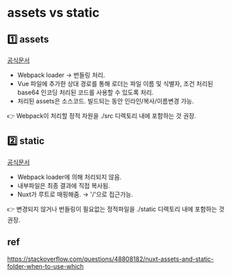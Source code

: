 # assets vs static
## :one: assets
[공식문서](https://nuxtjs.org/docs/directory-structure/assets/)
- Webpack loader → 번들링 처리.
- Vue 파일에 추가한 상대 경로를 통해 로더는 파일 이름 및 식별자, 조건 처리된 base64 인코딩 처리된 코드를 사용할 수 있도록 처리.
- 처리된 assets은 소스코드. 빌드되는 동안 인라인/복사/이름변경 가능.

:point_right: Webpack이 처리할 정적 자원을 ./src 디렉토리 내에 포함하는 것 권장.

## :two: static
[공식문서](https://nuxtjs.org/docs/directory-structure/static)
- Webpack loader에 의해 처리되지 않음.
- 내부파일은 최종 결과에 직접 복사됨.
- Nuxt가 루트로 매핑해줌. → '/'으로 접근가능.

:point_right: 변경되지 않거나 번들링이 필요없는 정적파일을 ./static 디렉토리 내에 포함하는 것 권장.


## ref
https://stackoverflow.com/questions/48808182/nuxt-assets-and-static-folder-when-to-use-which
